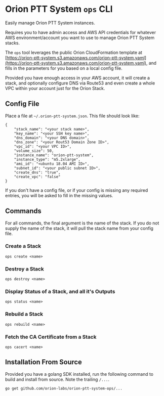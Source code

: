 # Orion PTT System `ops` CLI

Easily manage Orion PTT System instances.

Requires you to have admin access and AWS API credentials for whatever AWS environment/account you want to use to manage Orion PTT System stacks.

The `ops` tool leverages the public Orion CloudFormation template at [https://orion-ptt-system.s3.amazonaws.com/orion-ptt-system.yaml](https://orion-ptt-system.s3.amazonaws.com/orion-ptt-system.yaml), and fills in the parameters for you based on a local config file.

Provided you have enough access in your AWS account, it will create a stack, and optionally configure DNS via Route53 and even create a whole VPC within your account just for the Orion Stack.

## Config File

Place a file at `~/.orion-ptt-system.json`.  This file should look like:

    {
        "stack_name": "<your stack name>",
        "key_name": "<your SSH key name>",
        "dns_domain": "<your DNS domain>",
        "dns_zone": "<your Rout53 Domain Zone ID>",
        "vpc_id": "<your VPC ID>",
        "volume_size": 50,
        "instance_name": "orion-ptt-system",
        "instance_type": "m5.2xlarge",
        "ami_id": "<ubuntu 18.04 AMI ID>",
        "subnet_id": "<your public subnet ID>",
        "create_dns": "true",
        "create_vpc": "false"
    }

If you don't have a config file, or if your config is missing any required entries, you will be asked to fill in the missing values.

## Commands

For all commands, the final argument is the name of the stack.  If you do not supply the name of the stack, it will pull the stack name from your config file.

### Create a Stack

    ops create <name>

### Destroy a Stack

    ops destroy <name>

### Display Status of a Stack, and all it's Outputs

    ops status <name>

### Rebuild a Stack 

    ops rebuild <name>

### Fetch the CA Certificate from a Stack

    ops cacert <name>

## Installation From Source

Provided you have a golang SDK installed, run the following command to build and install from source.  Note the trailing `/...`.

    go get github.com/orion-labs/orion-ptt-system-ops/...